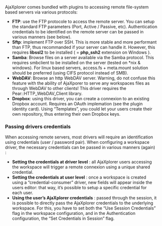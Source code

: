 AjaXplorer comes bundled with plugins to accessing remote file-system based servers via various protocols:

+ **FTP**: use the FTP protocole to access the remote server. You can setup the standard FTP parameters (Port, Active / Passive, etc). Authentication credentials to be identified on the remote server can be passed in various manners (see below).
+ **Sftp**: implement FTP over SSH. This is more stable and more performant than FTP, thus recommanded if your server can handle it. However, this requires **libssl2** to be installed ( = **php_ssh2** extension on Windows ).
+ **Samba**: Browse files on a server available via the Samba protocol. This requires smbclient to be installed on the server (tested on *nix & windows). For linux based servers, access.fs + meta.mount solution should be preferred (using CIFS protocol instead of SMB).
+ **WebDAV**: Browse an http WebDAV server. Warning, do not confuse this feature with the ability of AjaXporer to serve any workspaces files as through WebDAV to other clients! This driver requires the Pear::HTTP_WebDAV_Client library.
+ **Dropbox**: using this driver, you can create a connexion to an existing Dropbox account. Requires an OAuth implemation (see the plugin identity card). Using “Templates”, you could let your users create their own repository, thus entering their own Dropbox keys. 

### Passing drivers credentials 
When accessing remote servers, most drivers will require an identification using credentials (user / password pair). When configuring a workspace driver, the necessary credentials can be passed in various manners (again) :

+ **Setting the credentials at driver level** : all AjaXplorer users accessing the workspace will trigger a remote connexion using a unique shared credential.
+ **Setting the credentials at user level** : once a workspace is created using a “credential-consumer” driver, new fields will appear inside the users editor: that way, it’s possible to setup a specific credential for each user.
+ **Using the user’s AjaXplorer credentials** : passed through the session, it is possible to directly pass the AjaXplorer credentials to the underlying workspace. For this, you have to set both the “Use Session Credentials” flag in the workspace configuration, and in the Authentication configuration, the “Set Credentials in Session” flag.